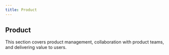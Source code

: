 ```yaml
---
title: Product
---
```


## Product

This section covers product management, collaboration with product teams, and
delivering value to users.
